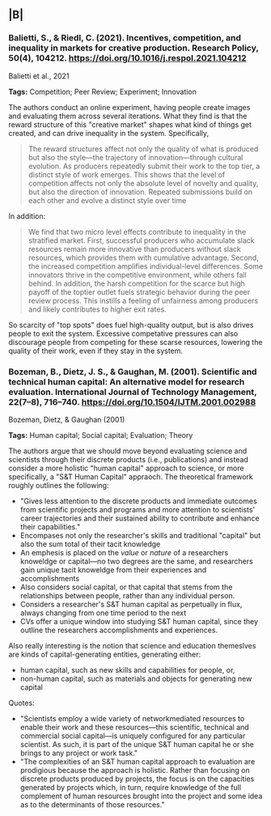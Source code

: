 ## |B|


### Balietti, S., & Riedl, C. (2021). Incentives, competition, and inequality in markets for creative production. Research Policy, 50(4), 104212. https://doi.org/10.1016/j.respol.2021.104212

Balietti et al., 2021

**Tags:** Competition; Peer Review; Experiment; Innovation

The authors conduct an online experiment, having people create images and evaluating them across several iterations. What they find is that the reward structure of this "creative market" shapes what kind of things get created, and can drive inequality in the system. Specifically,

> The reward structures affect not only the quality of what is produced but also the style—the trajectory of innovation—through cultural evolution. As producers repeatedly submit their work to the top tier, a distinct style of work emerges. This shows that the level of competition affects not only the absolute level of novelty and quality, but also the direction of innovation. Repeated submissions build on each other and evolve a distinct style over time

In addition:

> We find that two micro level effects contribute to inequality in the stratified market. First, successful producers who accumulate slack resources remain more innovative than producers without slack resources, which provides them with cumulative advantage. Second, the increased competition amplifies individual-level differences. Some innovators thrive in the competitive environment, while others fall behind. In addition, the harsh competition for the scarce but high payoff of the toptier outlet fuels strategic behavior during the peer review process. This instills a feeling of unfairness among producers and likely contributes to higher exit rates.

So scarcity of "top spots" does fuel high-quality output, but is also drives people to exit the system. Excessive competative pressures can also discourage people from competing for these scarse resources, lowering the quality of their work, even if they stay in the system. 

### Bozeman, B., Dietz, J. S., & Gaughan, M. (2001). Scientific and technical human capital: An alternative model for research evaluation. International Journal of Technology Management, 22(7–8), 716–740. https://doi.org/10.1504/IJTM.2001.002988

Bozeman, Dietz, & Gaughan (2001)

**Tags:** Human capital; Social capital; Evaluation; Theory

The authors argue that we should move beyond evaluating science and scientists through their discrete products (i.e., publications) and instead consider a more holistic "human capital" approach to science, or more specifically, a "S&T Human Capital" appraoch. The theoretical framework roughly outlines the following:
- "Gives less attention to the discrete products and immediate outcomes from scientific projects and programs and more attention to scientists' career trajectories and their sustained ability to contribute and enhance their capabilities."
- Encompases not only the researcher's skills and traditional "capital" but also the sum total of their tacit knowledge
- An emphesis is placed on the _value_ or _nature_ of a researchers knoweldge or capital—no two degrees are the same, and researchers gain unique tacit knoweldge from their experiences and accomplishments
- Also considers social capital, or that capital that stems from the relationships between people, rather than any individual person. 
- Considers a researcher's S&T human capital as perpetually in flux, always changing from one time period to the next
- CVs offer a unique window into studying S&T human capital, since they outline the researchers accomplishments and experiences. 


Also really interesting is the notion that science and education themeslves are kinds of capital-generating entities, generating either:
- human capital, such as new skills and capabilities for people, or,
- non-human capital, such as materials and objects for generating new capital

Quotes:
- "Scientists employ a wide variety of networkmediated resources to enable their work and these resources—this scientific, technical and commercial social capital—is uniquely configured for any particular scientist. As such, it is part of the unique S&T human capital he or she brings to any project or work task."
- "The complexities of an S&T human capital approach to evaluation are prodigious because the approach is holistic. Rather than focusing on discrete products produced by projects, the focus is on the capacities generated by projects which, in turn, require knowledge of the full complement of human resources brought into the project and some idea as to the determinants of those resources."
